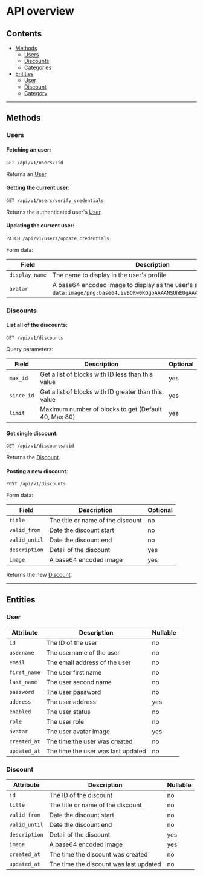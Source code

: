 API overview
============

## Contents

- [Methods](#methods)
  - [Users](#users)
  - [Discounts](#discounts)
  - [Categories](#categories)
- [Entities](#entities)
  - [User](#user)
  - [Discount](#discount)
  - [Category](#category)

___

## Methods

### Users

#### Fetching an user:

    GET /api/v1/users/:id

Returns an [User](#user).

#### Getting the current user:

    GET /api/v1/users/verify_credentials

Returns the authenticated user's [User](#user).

#### Updating the current user:

    PATCH /api/v1/users/update_credentials

Form data:

| Field          | Description                                                                                                                            | Optional   |
| -------------- | -------------------------------------------------------------------------------------------------------------------------------------- | ---------- |
| `display_name` | The name to display in the user's profile                                                                                              | yes        |
| `avatar`       | A base64 encoded image to display as the user's avatar (e.g. `data:image/png;base64,iVBORw0KGgoAAAANSUhEUgAAAUoAAADrCAYAAAA...`)       | yes        |

### Discounts

#### List all of the discounts:

    GET /api/v1/discounts

Query parameters:

| Field             | Description                                                   | Optional   |
| ----------------- | ------------------------------------------------------------- | ---------- |
| `max_id`          | Get a list of blocks with ID less than this value             | yes        |
| `since_id`        | Get a list of blocks with ID greater than this value          | yes        |
| `limit`           | Maximum number of blocks to get (Default 40, Max 80)          | yes        |

#### Get single discount:
    GET /api/v1/discounts/:id

Returns the [Discount](#discount).

#### Posting a new discount:
    POST /api/v1/discounts

Form data:

| Field         | Description                       | Optional   |
| --------------| ----------------------------------| ---------- |
| `title`       | The title or name of the discount | no         |
| `valid_from`  | Date the discount start           | no         |
| `valid_until` | Date the discount end             | no         |
| `description` | Detail of the discount            | yes        |
| `image`       | A base64 encoded image            | yes        |

Returns the new [Discount](#discount).

___

## Entities

### User

| Attribute                | Description                                                                        | Nullable |
| ------------------------ | ---------------------------------------------------------------------------------- | -------- |
| `id`                     | The ID of the user                                                                 | no       |
| `username`               | The username of the user                                                           | no       |
| `email`                  | The email address of the user                                                      | no       |
| `first_name`             | The user first name                                                                | no       |
| `last_name`              | The user second name                                                               | no       |
| `password`               | The user password                                                                  | no       |
| `address`                | The user address                                                                   | yes      |
| `enabled`                | The user status                                                                    | no       |
| `role`                   | The user role                                                                      | no       |
| `avatar`                 | The user avatar image                                                              | yes      |
| `created_at`             | The time the user was created                                                      | no       |
| `updated_at`             | The time the user was last updated                                                 | no       |

### Discount

| Attribute                | Description                            | Nullable |
| ------------------------ | ---------------------------------------| -------- |
| `id`                     | The ID of the discount                 | no       |
| `title`                  | The title or name of the discount      | no       |
| `valid_from`             | Date the discount start                | no       |
| `valid_until`            | Date the discount end                  | no       |
| `description`            | Detail of the discount                 | yes      |
| `image`                  | A base64 encoded image                 | yes      |
| `created_at`             | The time the discount was created      | no       |
| `updated_at`             | The time the discount was last updated | no       |
